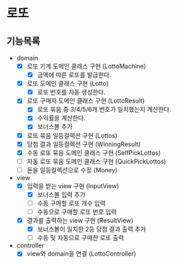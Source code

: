 # 로또
## 기능목록
- domain
  - [x] 로또 기계 도메인 클래스 구현 (LottoMachine)
    - [x] 금액에 따른 로또를 발급한다.
  - [x] 로또 도메인 클래스 구현 (Lotto)
    - [x] 로또 번호를 자동 생성한다.
  - [x] 로또 구매자 도메인 클래스 구현 (LottoResult)
    - [x] 로또 묶음 중 3/4/5/6개 번호가 일치했는지 계산한다.
    - [x] 수익률을 계산한다.
    - [x] 보너스볼 추가
  - [x] 로또 묶음 일등컬렉션 구현 (Lottos)
  - [x] 당첨 결과 일등컬렉션 구현 (WinningResult)
  - [x] 수동 로또 묶음 도메인 클래스 구현 (SelfPickLottos)
  - [ ] 자동 로또 묶음 도메인 클래스 구현 (QuickPickLottos)
  - [ ] 돈을 일등컬렉션으로 수정 (Money)
- view
  - [x] 입력을 받는 view 구현 (InputView)
    - [x] 보너스볼 입력 추가
    - [ ] 수동 구매할 로또 개수 입력
    - [ ] 수동으로 구매할 로또 번호 입력
  - [x] 결과를 출력하는 view 구현 (ResultView)
    - [x] 보너스볼이 일치한 2등 당첨 결과 출력 추가
    - [ ] 수동 및 자동으로 구매한 로또 출력
- controller
  - [x] view와 domain을 연결 (LottoController)
